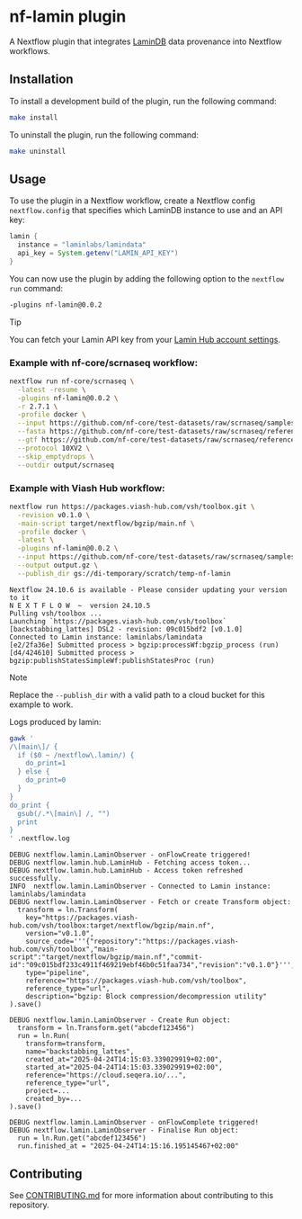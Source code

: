 # nf-lamin plugin

A Nextflow plugin that integrates
[LaminDB](https://github.com/laminlabs/lamindb) data provenance into
Nextflow workflows.

## Installation

To install a development build of the plugin, run the following command:

```bash
make install
```

To uninstall the plugin, run the following command:

```bash
make uninstall
```

## Usage

To use the plugin in a Nextflow workflow, create a Nextflow config
`nextflow.config` that specifies which LaminDB instance to use and an
API key:

```groovy
lamin {
  instance = "laminlabs/lamindata"
  api_key = System.getenv("LAMIN_API_KEY")
}
```

You can now use the plugin by adding the following option to the
`nextflow run` command:

```bash
-plugins nf-lamin@0.0.2
```

> [!TIP]
>
> You can fetch your Lamin API key from your [Lamin Hub account
> settings](https://lamin.ai/settings).

### Example with nf-core/scrnaseq workflow:

```bash
nextflow run nf-core/scrnaseq \
  -latest -resume \
  -plugins nf-lamin@0.0.2 \
  -r 2.7.1 \
  -profile docker \
  --input https://github.com/nf-core/test-datasets/raw/scrnaseq/samplesheet-2-0.csv \
  --fasta https://github.com/nf-core/test-datasets/raw/scrnaseq/reference/GRCm38.p6.genome.chr19.fa \
  --gtf https://github.com/nf-core/test-datasets/raw/scrnaseq/reference/gencode.vM19.annotation.chr19.gtf \
  --protocol 10XV2 \
  --skip_emptydrops \
  --outdir output/scrnaseq
```

### Example with Viash Hub workflow:

```bash
nextflow run https://packages.viash-hub.com/vsh/toolbox.git \
  -revision v0.1.0 \
  -main-script target/nextflow/bgzip/main.nf \
  -profile docker \
  -latest \
  -plugins nf-lamin@0.0.2 \
  --input https://github.com/nf-core/test-datasets/raw/scrnaseq/samplesheet-2-0.csv \
  --output output.gz \
  --publish_dir gs://di-temporary/scratch/temp-nf-lamin
```

    Nextflow 24.10.6 is available - Please consider updating your version to it
    N E X T F L O W  ~  version 24.10.5
    Pulling vsh/toolbox ...
    Launching `https://packages.viash-hub.com/vsh/toolbox` [backstabbing_lattes] DSL2 - revision: 09c015bdf2 [v0.1.0]
    Connected to Lamin instance: laminlabs/lamindata
    [e2/2fa36e] Submitted process > bgzip:processWf:bgzip_process (run)
    [d4/424610] Submitted process > bgzip:publishStatesSimpleWf:publishStatesProc (run)

> [!NOTE]
>
> Replace the `--publish_dir` with a valid path to a cloud bucket for
> this example to work.

Logs produced by lamin:

```bash
gawk '
/\[main\]/ {
  if ($0 ~ /nextflow\.lamin/) {
    do_print=1
  } else {
    do_print=0
  }
}
do_print {
  gsub(/.*\[main\] /, "")
  print
}
' .nextflow.log
```

    DEBUG nextflow.lamin.LaminObserver - onFlowCreate triggered!
    DEBUG nextflow.lamin.hub.LaminHub - Fetching access token...
    DEBUG nextflow.lamin.hub.LaminHub - Access token refreshed successfully.
    INFO  nextflow.lamin.LaminObserver - Connected to Lamin instance: laminlabs/lamindata
    DEBUG nextflow.lamin.LaminObserver - Fetch or create Transform object:
      transform = ln.Transform(
        key="https://packages.viash-hub.com/vsh/toolbox:target/nextflow/bgzip/main.nf",
        version="v0.1.0",
        source_code='''{"repository":"https://packages.viash-hub.com/vsh/toolbox","main-script":"target/nextflow/bgzip/main.nf","commit-id":"09c015bdf233c4911f469219ebf46b0c51faa734","revision":"v0.1.0"}''',
        type="pipeline",
        reference="https://packages.viash-hub.com/vsh/toolbox",
        reference_type="url",
        description="bgzip: Block compression/decompression utility"
    ).save()

    DEBUG nextflow.lamin.LaminObserver - Create Run object:
      transform = ln.Transform.get("abcdef123456")
      run = ln.Run(
        transform=transform,
        name="backstabbing_lattes",
        created_at="2025-04-24T14:15:03.339029919+02:00",
        started_at="2025-04-24T14:15:03.339029919+02:00",
        reference="https://cloud.seqera.io/...",
        reference_type="url",
        project=...
        created_by=...
    ).save()

    DEBUG nextflow.lamin.LaminObserver - onFlowComplete triggered!
    DEBUG nextflow.lamin.LaminObserver - Finalise Run object:
      run = ln.Run.get("abcdef123456")
      run.finished_at = "2025-04-24T14:15:16.195145467+02:00"

## Contributing

See [CONTRIBUTING.md](CONTRIBUTING.md) for more information about
contributing to this repository.
